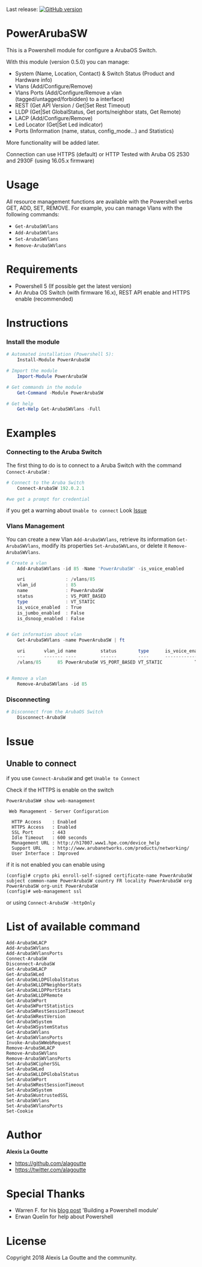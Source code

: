 

Last release: [![GitHub version](https://badge.fury.io/gh/alagoutte%2Fpowerarubasw.svg)](https://badge.fury.io/gh/alagoutte%2Fpowerarubasw)

# PowerArubaSW

This is a Powershell module for configure a ArubaOS Switch.

With this module (version 0.5.0) you can manage:

- System (Name, Location, Contact) & Switch Status (Product and Hardware info)
- Vlans (Add/Configure/Remove)
- Vlans Ports (Add/Configure/Remove a vlan (tagged/untagged/forbidden) to a interface)
- REST (Get API Version / Get|Set Rest Timeout)
- LLDP (Get|Set GlobalStatus, Get ports/neighbor stats, Get Remote)
- LACP (Add/Configure/Remove)
- Led Locator (Get|Set Led indicator)
- Ports (Information (name, status, config_mode...) and Statistics)

More functionality will be added later.

Connection can use HTTPS (default) or HTTP
Tested with Aruba OS 2530 and 2930F (using 16.05.x firmware)

# Usage

All resource management functions are available with the Powershell verbs GET, ADD, SET, REMOVE. 
For example, you can manage Vlans with the following commands:
- `Get-ArubaSWVlans`
- `Add-ArubaSWVlans`
- `Set-ArubaSWVlans`
- `Remove-ArubaSWVlans`


# Requirements

- Powershell 5 (If possible get the latest version)
- An Aruba OS Switch (with firmware 16.x), REST API enable and HTTPS enable (recommended)

# Instructions
### Install the module
```powershell
# Automated installation (Powershell 5):
    Install-Module PowerArubaSW

# Import the module
    Import-Module PowerArubaSW

# Get commands in the module
    Get-Command -Module PowerArubaSW

# Get help
    Get-Help Get-ArubaSWVlans -Full
```

# Examples
### Connecting to the Aruba Switch

The first thing to do is to connect to a Aruba Switch with the command `Connect-ArubaSW` :

```powershell
# Connect to the Aruba Switch
    Connect-ArubaSW 192.0.2.1

#we get a prompt for credential
```
if you get a warning about `Unable to connect` Look [Issue](#Issue)


### Vlans Management

You can create a new Vlan `Add-ArubaSWVlans`, retrieve its information `Get-ArubaSWVlans`, modify its properties `Set-ArubaSWVLans`, or delete it `Remove-ArubaSWVlans`.

```powershell
# Create a vlan
    Add-ArubaSWVlans -id 85 -Name 'PowerArubaSW' -is_voice_enabled

    uri               : /vlans/85
    vlan_id           : 85
    name              : PowerArubaSW
    status            : VS_PORT_BASED
    type              : VT_STATIC
    is_voice_enabled  : True
    is_jumbo_enabled  : False
    is_dsnoop_enabled : False


# Get information about vlan
    Get-ArubaSWVlans -name PowerArubaSW | ft

    uri       vlan_id name         status        type      is_voice_enabled is_jumbo_enabled is_dsnoop_enabled is_management_vlan
    ---       ------- ----         ------        ----      ---------------- ---------------- ----------------- ------------------
    /vlans/85      85 PowerArubaSW VS_PORT_BASED VT_STATIC            True             False             False              False


# Remove a vlan
    Remove-ArubaSWVlans -id 85
```


### Disconnecting

```powershell
# Disconnect from the ArubaOS Switch
    Disconnect-ArubaSW
```

# Issue

## Unable to connect
if you use `Connect-ArubaSW` and get `Unable to Connect`

Check if the HTTPS is enable on the switch

```code
PowerArubaSW# show web-management

 Web Management - Server Configuration

  HTTP Access    : Enabled
  HTTPS Access   : Enabled
  SSL Port       : 443
  Idle Timeout   : 600 seconds
  Management URL : http://h17007.www1.hpe.com/device_help
  Support URL    : http://www.arubanetworks.com/products/networking/
  User Interface : Improved
```
if it is not enabled you can enable using

```code
(config)# crypto pki enroll-self-signed certificate-name PowerArubaSW subject common-name PowerArubaSW country FR locality PowerArubaSW org PowerArubaSW org-unit PowerArubaSW
(config)# web-management ssl
```

or using `Connect-ArubaSW -httpOnly`


# List of available command
```
Add-ArubaSWLACP
Add-ArubaSWVlans
Add-ArubaSWVlansPorts
Connect-ArubaSW
Disconnect-ArubaSW
Get-ArubaSWLACP
Get-ArubaSWLed
Get-ArubaSWLLDPGlobalStatus
Get-ArubaSWLLDPNeighborStats
Get-ArubaSWLLDPPortStats
Get-ArubaSWLLDPRemote
Get-ArubaSWPort
Get-ArubaSWPortStatistics
Get-ArubaSWRestSessionTimeout
Get-ArubaSWRestVersion
Get-ArubaSWSystem
Get-ArubaSWSystemStatus
Get-ArubaSWVlans
Get-ArubaSWVlansPorts
Invoke-ArubaSWWebRequest
Remove-ArubaSWLACP
Remove-ArubaSWVlans
Remove-ArubaSWVlansPorts
Set-ArubaSWCipherSSL
Set-ArubaSWLed
Set-ArubaSWLLDPGlobalStatus
Set-ArubaSWPort
Set-ArubaSWRestSessionTimeout
Set-ArubaSWSystem
Set-ArubaSWuntrustedSSL
Set-ArubaSWVlans
Set-ArubaSWVlansPorts
Set-Cookie
```

# Author

**Alexis La Goutte**
- <https://github.com/alagoutte>
- <https://twitter.com/alagoutte>

# Special Thanks

- Warren F. for his [blog post](http://ramblingcookiemonster.github.io/Building-A-PowerShell-Module/) 'Building a Powershell module'
- Erwan Quelin for help about Powershell

# License

Copyright 2018 Alexis La Goutte and the community.
